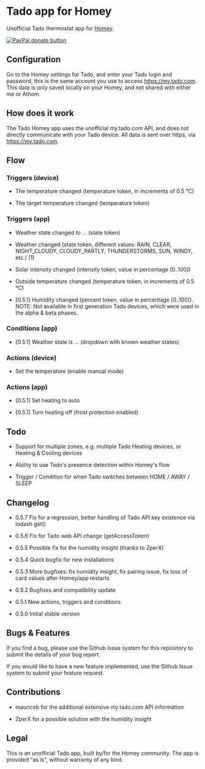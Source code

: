 # Tado app for Homey

Unofficial Tado thermostat app for <a href="http://www.athom.nl">Homey</a>.

<span class="badge-paypal"><a href="https://www.paypal.com/cgi-bin/webscr?cmd=_s-xclick&hosted_button_id=9JKAQMYRN36EE" title="Donate to this project using Paypal"><img src="https://img.shields.io/badge/paypal-donate-blue.svg" alt="PayPal donate button" /></a></span>

## Configuration

Go to the Homey settings for Tado, and enter your Tado login and password, this is the same account you use to access https://my.tado.com. This data is only saved locally on your Homey, and not shared with either me or Athom.


## How does it work

The Tado Homey app uses the unofficial my.tado.com API, and does not directly communicate with your Tado device. All data is sent over https, via https://my.tado.com.


## Flow

### Triggers (device)

- The temperature changed (temperature token, in increments of 0.5 °C)

- The target temperature changed (temperature token)


### Triggers (app)

- Weather state changed to ... (state token)

- Weather changed (state token, different values: RAIN, CLEAR, NIGHT_CLOUDY, CLOUDY_PARTLY, THUNDERSTORMS, SUN, WINDY, etc.) (1)

- Solar intensity changed (intensity token, value in percentage [0..100])

- Outside temperature changed (temperature token, in increments of 0.5 °C)

- [0.5.1] Humidity changed (percent token, value in percentage [0..100]). NOTE: Not available in first generation Tado devices, which were used in the alpha & beta phases.


### Conditions (app)

- [0.5.1] Weather state is ... (dropdown with known weather states)


### Actions (device)

- Set the temperature (enable manual mode)


### Actions (app)

- [0.5.1] Set heating to auto

- [0.5.1] Turn heating off (frost protection enabled)


## Todo

- Support for multiple zones, e.g. multiple Tado Heating devices, or Heating & Cooling devices

- Ability to use Tado's presence detection within Homey's flow

- Trigger / Condition for when Tado switches between HOME / AWAY / SLEEP


## Changelog

- 0.5.7 Fix for a regression, better handling of Tado API key existence via lodash get()

- 0.5.6 Fix for Tado web API change (getAccessToken)

- 0.5.5 Possible fix for the humidity insight (thanks to ZperX)

- 0.5.4 Quick bugfix for new installations

- 0.5.3 More bugfixes: fix humidity insight, fix pairing issue, fix loss of card values after Homey/app restarts

- 0.5.2 Bugfixes and compatibility update

- 0.5.1 New actions, triggers and conditions

- 0.5.0 Initial stable version


## Bugs & Features

If you find a bug, please use the Github Issue system for this repository to submit the details of your bug report.

If you would like to have a new feature implemented, use the Github Issue system to submit your feature request.

## Contributions

- mauriceb for the additional extensive my.tado.com API information

- ZperX for a possible solution with the humidity insight


## Legal

This is an unofficial Tado app, built by/for the Homey community. The app is provided "as is", without warranty of any kind.



